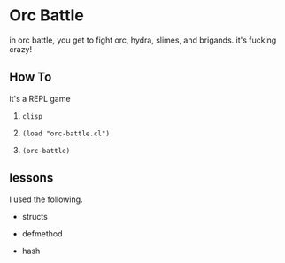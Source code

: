 # Orc Battle

in orc battle, you get to fight orc, hydra, slimes, and brigands. it's fucking
crazy!

## How To

it's a REPL game

1. `clisp`

2. `(load "orc-battle.cl")`

3. `(orc-battle)`

## lessons

I used the following.

- structs

- defmethod

- hash
